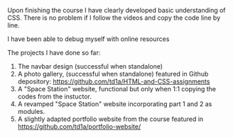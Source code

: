 Upon finishing the course I have clearly developed basic understanding of CSS.
There is no problem if I follow the videos and copy the code line by line.

I have been able to debug myself with online resources

The projects I have done so far:
1. The navbar design (successful when standalone)
2. A photo gallery, (successful when standalone)
   featured in Github depository: https://github.com/td1a/HTML-and-CSS-assignments
4. A "Space Station" website, functional but only when 1:1 copying the codes from the instuctor.
5. A revamped "Space Station" website incorporating part 1 and 2 as modules.
6. A slightly adapted portfolio website from the course
   featured in https://github.com/td1a/portfolio-website/
